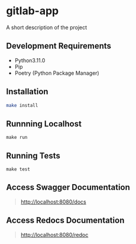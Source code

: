 # gitlab-app

A short description of the project

## Development Requirements

- Python3.11.0
- Pip
- Poetry (Python Package Manager)

## Installation

```sh
make install
```

## Runnning Localhost

`make run`


## Running Tests

`make test`

## Access Swagger Documentation

> <http://localhost:8080/docs>

## Access Redocs Documentation

> <http://localhost:8080/redoc>